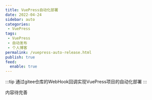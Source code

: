 ```yaml
---
title: VuePress自动化部署
date: 2022-04-24
sidebar: auto
categories:
 - VuePress
tags: 
 - VuePress
 - 自动发布
 - 个人博客
permalink: /vuepress-auto-release.html
publish: true
feed:
  enable: true
---
```

:::tip
通过gitee仓库的WebHook回调实现VuePress项目的自动化部署
:::

<!-- more -->

内容待完善
